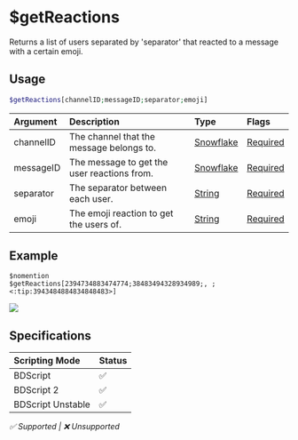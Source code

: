 # $getReactions
Returns a list of users separated by 'separator' that reacted to a message with a certain emoji.

## Usage
```php
$getReactions[channelID;messageID;separator;emoji]
```

| Argument | Description | Type | Flags |
| :---- | :---- | :---- | :---- |
| channelID | The channel that the message belongs to. | [Snowflake](/src/resources/arguments/types.md#snowflake) | [Required](/src/resources/arguments/flags.md#required)
| messageID | The message to get the user reactions from. | [Snowflake](/src/resources/arguments/types.md#snowflake) | [Required](/src/resources/arguments/flags.md#required)
| separator | The separator between each user. | [String](/src/resources/arguments/types.md#string) | [Required](/src/resources/arguments/flags.md#required)
| emoji | The emoji reaction to get the users of. | [String](/src/resources/arguments/types.md#string) | [Required](/src/resources/arguments/flags.md#required)

## Example
```
$nomention
$getReactions[2394734883474774;38483494328934989;, ;<:tip:3943484884834848483>]
```
![](https://user-images.githubusercontent.com/69215413/123293801-488f9980-d4e2-11eb-9a1b-241c4b51f845.png)

## Specifications
| Scripting Mode | Status
| :---- | :---- |
| BDScript | ✅ |
| BDScript 2 | ✅ |
| BDScript Unstable | ✅ |

*✅ Supported | ❌ Unsupported*